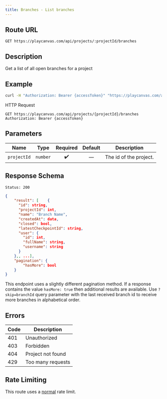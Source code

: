 ```yaml
---
title: Branches - List branches
---
```


## Route URL

```none
GET https://playcanvas.com/api/projects/:projectId/branches
```

## Description

Get a list of all open branches for a project

## Example

```bash
curl -H "Authorization: Bearer {accessToken}" "https://playcanvas.com/api/projects/{projectId}/branches"
```

HTTP Request

```text
GET https://playcanvas.com/api/projects/{projectId}/branches
Authorization: Bearer {accessToken}
```

## Parameters

| Name        | Type       | Required | Default | Description            |
| ----------- | ---------- | :------: | :-----: | ---------------------- |
| `projectId` | `number`   | ✔️       | —       | The id of the project. |

## Response Schema

```none
Status: 200
```

```json
{
    "result": [    {
      "id": string,
      "projectId": int,
      "name": "Branch Name",
      "createdAt": data,
      "closed": bool,
      "latestCheckpointId": string,
      "user": {
        "id": int,
        "fullName": string,
        "username": string
      }
    },, ...],
    "pagination": {
        "hasMore": bool
    }
}
```

This endpoint uses a slightly different pagination method. If a response contains the value `hasMore: true` then additional results are available. Use `?skip=branchId` query parameter with the last received branch id to receive more branches in alphabetical order.

## Errors

| Code | Description       |
| ---- | ----------------- |
| 401  | Unauthorized      |
| 403  | Forbidden         |
| 404  | Project not found |
| 429  | Too many requests |

## Rate Limiting

This route uses a [normal][1] rate limit.

[1]: /user-manual/api#rate-limiting
